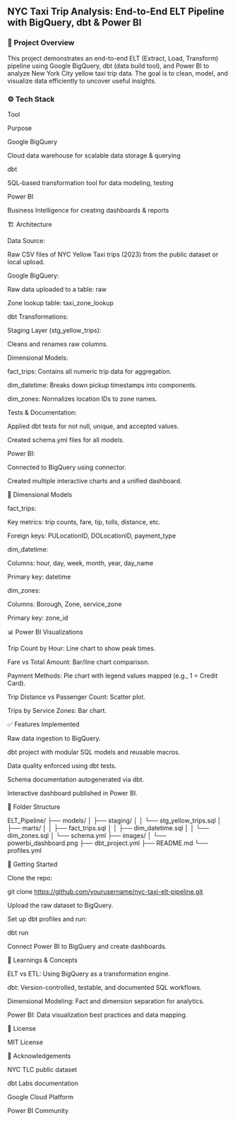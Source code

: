 ## NYC Taxi Trip Analysis: End-to-End ELT Pipeline with BigQuery, dbt & Power BI



### 📌 Project Overview

This project demonstrates an end-to-end ELT (Extract, Load, Transform) pipeline using Google BigQuery, dbt (data build tool), and Power BI to analyze New York City yellow taxi trip data. The goal is to clean, model, and visualize data efficiently to uncover useful insights.

### ⚙️ Tech Stack

Tool

Purpose

Google BigQuery

Cloud data warehouse for scalable data storage & querying

dbt

SQL-based transformation tool for data modeling, testing

Power BI

Business Intelligence for creating dashboards & reports

🏗️ Architecture

Data Source:

Raw CSV files of NYC Yellow Taxi trips (2023) from the public dataset or local upload.

Google BigQuery:

Raw data uploaded to a table: raw

Zone lookup table: taxi_zone_lookup

dbt Transformations:

Staging Layer (stg_yellow_trips):

Cleans and renames raw columns.

Dimensional Models:

fact_trips: Contains all numeric trip data for aggregation.

dim_datetime: Breaks down pickup timestamps into components.

dim_zones: Normalizes location IDs to zone names.

Tests & Documentation:

Applied dbt tests for not null, unique, and accepted values.

Created schema.yml files for all models.

Power BI:

Connected to BigQuery using connector.

Created multiple interactive charts and a unified dashboard.

🧱 Dimensional Models

fact_trips:

Key metrics: trip counts, fare, tip, tolls, distance, etc.

Foreign keys: PULocationID, DOLocationID, payment_type

dim_datetime:

Columns: hour, day, week, month, year, day_name

Primary key: datetime

dim_zones:

Columns: Borough, Zone, service_zone

Primary key: zone_id

📊 Power BI Visualizations

Trip Count by Hour: Line chart to show peak times.

Fare vs Total Amount: Bar/line chart comparison.

Payment Methods: Pie chart with legend values mapped (e.g., 1 = Credit Card).

Trip Distance vs Passenger Count: Scatter plot.

Trips by Service Zones: Bar chart.

✅ Features Implemented

Raw data ingestion to BigQuery.

dbt project with modular SQL models and reusable macros.

Data quality enforced using dbt tests.

Schema documentation autogenerated via dbt.

Interactive dashboard published in Power BI.

📂 Folder Structure

ELT_Pipeline/
├── models/
│   ├── staging/
│   │   └── stg_yellow_trips.sql
│   ├── marts/
│   │   ├── fact_trips.sql
│   │   ├── dim_datetime.sql
│   │   └── dim_zones.sql
│   └── schema.yml
├── images/
│   └── powerbi_dashboard.png
├── dbt_project.yml
├── README.md
└── profiles.yml

🚀 Getting Started

Clone the repo:

git clone https://github.com/yourusername/nyc-taxi-elt-pipeline.git

Upload the raw dataset to BigQuery.

Set up dbt profiles and run:

dbt run

Connect Power BI to BigQuery and create dashboards.

🧠 Learnings & Concepts

ELT vs ETL: Using BigQuery as a transformation engine.

dbt: Version-controlled, testable, and documented SQL workflows.

Dimensional Modeling: Fact and dimension separation for analytics.

Power BI: Data visualization best practices and data mapping.

📎 License

MIT License

🙌 Acknowledgements

NYC TLC public dataset

dbt Labs documentation

Google Cloud Platform

Power BI Community

